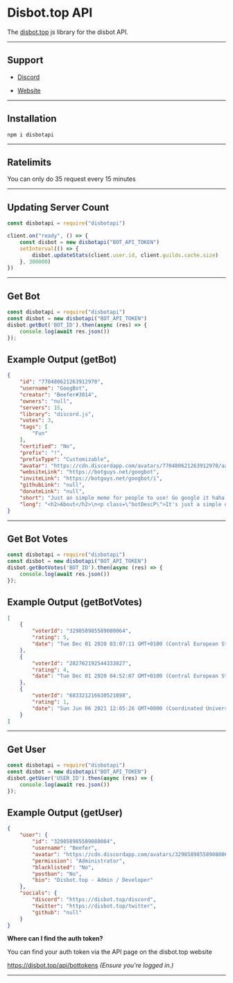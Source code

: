 # Disbot.top API
The [disbot.top](https://disbot.top) js library for the disbot API.

---

## Support

* [Discord](https://disbot.top/d)

* [Website](https://disbot.top)

---

## Installation

`npm i disbotapi`

---

## Ratelimits

You can only do 35 request every 15 minutes

---


## Updating Server Count

```js
const disbotapi = require("disbotapi")

client.on("ready", () => {
    const disbot = new disbotapi("BOT_API_TOKEN")
    setInterval(() => {
        disbot.updateStats(client.user.id, client.guilds.cache.size)
    }, 300000)
})
```

---

## Get Bot

```js
const disbotapi = require("disbotapi")
const disbot = new disbotapi("BOT_API_TOKEN")
disbot.getBot('BOT_ID').then(async (res) => {
    console.log(await res.json())
});
```

## Example Output (getBot)

```json
{
    "id": "770480621263912970",
    "username": "GoogBot",
    "creator": "Beefer#3014",
    "owners": "null",
    "servers": 15,
    "library": "discord.js",
    "votes": 3,
    "tags": [
        "Fun"
    ],
    "certified": "No",
    "prefix": "!",
    "prefixType": "Customizable",
    "avatar": "https://cdn.discordapp.com/avatars/770480621263912970/aac909d9d5dbdc0f3955631d053d9457.png?size=512",
    "websiteLink": "https://botguys.net/googbot",
    "inviteLink": "https://botguys.net/googbot/i",
    "githubLink": "null",
    "donateLink": "null",
    "short": "Just an simple meme for people to use! Go google it haha!",
    "long": "<h2>About</h2>\n<p class=\"botDescP\">It's just a simple one command bot, That displays greatness.</p>\n<hr class=\"botDescHR\" />\n<h2>Commands</h2>\n<ul class=\"botDescul\">\n<li class=\"botDescli\"><code>!googit</code></li>\n</ul>\n"
}
```

---

## Get Bot Votes

```js
const disbotapi = require("disbotapi")
const disbot = new disbotapi("BOT_API_TOKEN")
disbot.getBotVotes('BOT_ID').then(async (res) => {
    console.log(await res.json())
});
```

## Example Output (getBotVotes)

```json
[
    {
        "voterId": "329858985589080064",
        "rating": 5,
        "date": "Tue Dec 01 2020 03:07:11 GMT+0100 (Central European Standard Time)"
    },
    {
        "voterId": "282762192544333827",
        "rating": 4,
        "date": "Tue Dec 01 2020 04:52:07 GMT+0100 (Central European Standard Time)"
    },
    {
        "voterId": "683321216630521898",
        "rating": 1,
        "date": "Sun Jun 06 2021 12:05:26 GMT+0000 (Coordinated Universal Time)"
    }
]
```

---

## Get User

```js
const disbotapi = require("disbotapi")
const disbot = new disbotapi("BOT_API_TOKEN")
disbot.getUser('USER_ID').then(async (res) => {
    console.log(await res.json())
});
```

## Example Output (getUser)
```json
{
    "user": {
        "id": "329858985589080064",
        "username": "Beefer",
        "avatar": "https://cdn.discordapp.com/avatars/329858985589080064/5f4bbc429841295e91620c7387ef7ee4?size=512",
        "permission": "Administrator",
        "blacklisted": "No",
        "postban": "No",
        "bio": "Disbot.top - Admin / Developer"
    },
    "socials": {
        "discord": "https://disbot.top/discord",
        "twitter": "https://disbot.top/twitter",
        "github": "null"
    }
}
```

**Where can I find the auth token?**

You can find your auth token via the API page on the disbot.top website

https://disbot.top/api/bottokens
*(Ensure you're logged in.)*

--- 
